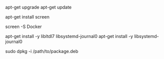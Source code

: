 

apt-get upgrade
apt-get update

apt-get install screen

screen -S Docker

apt-get install -y libltdl7 libsystemd-journal0
apt-get install -y  libsystemd-journal0
<!-- 开始安装docker -->
sudo dpkg -i /path/to/package.deb